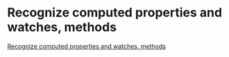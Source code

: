 # Recognize computed properties and watches, methods
[Recognize computed properties and watches, methods](https://aiwithcloud.com/2022/09/16/recognize_computed_properties_and_watches_methods/)